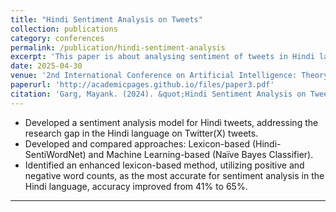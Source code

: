 ```yaml
---
title: "Hindi Sentiment Analysis on Tweets"
collection: publications
category: conferences
permalink: /publication/hindi-sentiment-analysis
excerpt: 'This paper is about analysing sentiment of tweets in Hindi language'
date: 2025-04-30
venue: '2nd International Conference on Artificial Intelligence: Theory and Applications (AITA 2024).'
paperurl: 'http://academicpages.github.io/files/paper3.pdf'
citation: 'Garg, Mayank. (2024). &quot;Hindi Sentiment Analysis on Tweets.&quot; <i>Artificial Intelligence: Theory and Applications </i>. 1(3).'
---
```


* Developed a sentiment analysis model for Hindi tweets, addressing the research gap in the Hindi language on Twitter(X) tweets.
* Developed and compared approaches: Lexicon-based (Hindi-SentiWordNet) and Machine Learning-based (Naïve Bayes Classifier).
* Identified an enhanced lexicon-based method, utilizing positive and negative word counts, as the most accurate for sentiment analysis in the Hindi language, accuracy improved from 41% to 65%.

---

